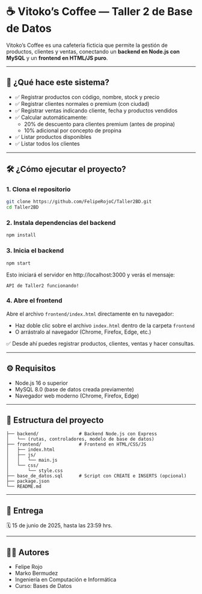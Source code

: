 # ☕ Vitoko’s Coffee — Taller 2 de Base de Datos

Vitoko’s Coffee es una cafetería ficticia que permite la gestión de productos, clientes y ventas, conectando un **backend en Node.js con MySQL** y un **frontend en HTML/JS puro**.

---

## 📌 ¿Qué hace este sistema?

- ✅ Registrar productos con código, nombre, stock y precio
- ✅ Registrar clientes normales o premium (con ciudad)
- ✅ Registrar ventas indicando cliente, fecha y productos vendidos
- ✅ Calcular automáticamente:
  - 20% de descuento para clientes premium (antes de propina)
  - 10% adicional por concepto de propina
- ✅ Listar productos disponibles
- ✅ Listar todos los clientes

---

## 🛠️ ¿Cómo ejecutar el proyecto?

### 1. Clona el repositorio

```bash
git clone https://github.com/FelipeRojoC/Taller2BD.git
cd Taller2BD
```

### 2. Instala dependencias del backend

```bash
npm install
```

### 3. Inicia el backend

```bash
npm start
```

Esto iniciará el servidor en http://localhost:3000 y verás el mensaje:

```
API de Taller2 funcionando!
```

### 4. Abre el frontend

Abre el archivo `frontend/index.html` directamente en tu navegador:

- Haz doble clic sobre el archivo `index.html` dentro de la carpeta `frontend`
- O arrástralo al navegador (Chrome, Firefox, Edge, etc.)

✅ Desde ahí puedes registrar productos, clientes, ventas y hacer consultas.

---

## ⚙️ Requisitos

- Node.js 16 o superior
- MySQL 8.0 (base de datos creada previamente)
- Navegador web moderno (Chrome, Firefox, Edge)

---

## 📁 Estructura del proyecto

```
├── backend/               # Backend Node.js con Express
│   └── (rutas, controladores, modelo de base de datos)
├── frontend/              # Frontend en HTML/CSS/JS
│   ├── index.html
│   ├── js/
│   │   └── main.js
│   └── css/
│       └── style.css
├── base_de_datos.sql      # Script con CREATE e INSERTS (opcional)
├── package.json
└── README.md
```

---

## 📅 Entrega

🗓️ 15 de junio de 2025, hasta las 23:59 hrs.

---

## 👨‍💻 Autores

- Felipe Rojo
- Marko Bermudez
- Ingeniería en Computación e Informática  
- Curso: Bases de Datos
